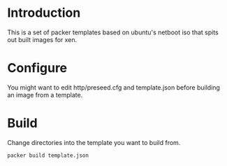 # Introduction

This is a set of packer templates based on ubuntu's netboot iso that spits out built images for xen.

# Configure

You might want to edit http/preseed.cfg and template.json before building an image from a template.

# Build
Change directories into the template you want to build from.
```bash
packer build template.json
```